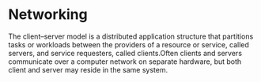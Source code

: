 # Networking
The client–server model is a distributed application structure that partitions tasks or workloads between the providers of a resource or service, called servers, and service requesters, called clients.Often clients and servers communicate over a computer network on separate hardware, but both client and server may reside in the same system.


